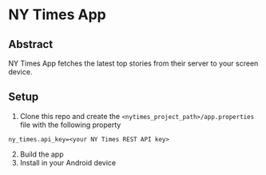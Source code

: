 # NY Times App
## Abstract
NY Times App fetches the latest top stories from their server to your screen device.

## Setup
1. Clone this repo and create the `<nytimes_project_path>/app.properties` file with the following property
```
ny_times.api_key=<your NY Times REST API key>
```
2. Build the app
3. Install in your Android device